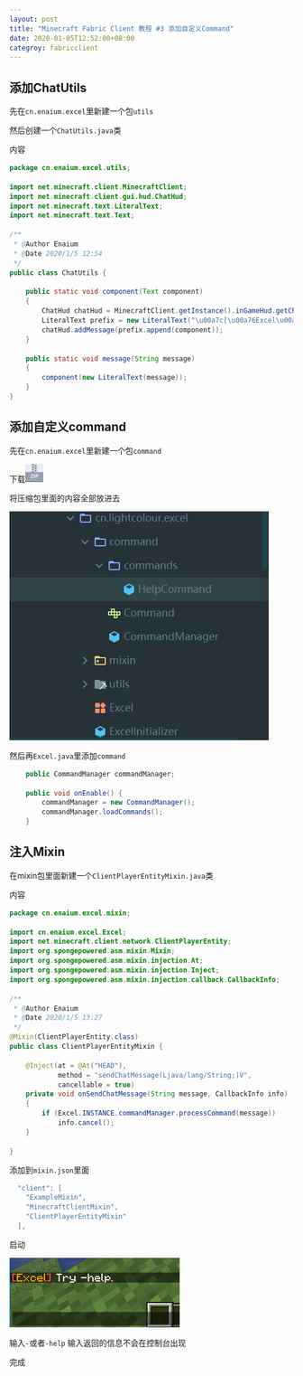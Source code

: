 ```yaml
---
layout: post
title: "Minecraft Fabric Client 教程 #3 添加自定义Command"
date: 2020-01-05T12:52:00+08:00
categroy: fabricclient
---
```


## 添加ChatUtils

先在`cn.enaium.excel`里新建一个包`utils`

然后创建一个`ChatUtils.java`类

内容


```java
package cn.enaium.excel.utils;

import net.minecraft.client.MinecraftClient;
import net.minecraft.client.gui.hud.ChatHud;
import net.minecraft.text.LiteralText;
import net.minecraft.text.Text;

/**
 * @Author Enaium
 * @Date 2020/1/5 12:54
 */
public class ChatUtils {

    public static void component(Text component)
    {
        ChatHud chatHud = MinecraftClient.getInstance().inGameHud.getChatHud();
        LiteralText prefix = new LiteralText("\u00a7c[\u00a76Excel\u00a7c]\u00a7r ");
        chatHud.addMessage(prefix.append(component));
    }

    public static void message(String message)
    {
        component(new LiteralText(message));
    }
}

```


## 添加自定义command


先在`cn.enaium.excel`里新建一个包`command`

下载[![command.zip](/assets/icon/zip.png)](/assets/fabricclient/command.zip)

将压缩包里面的内容全部放进去



![a](/assets/fabricclient/2020-1-5-1.png)

然后再`Excel.java`里添加`command`

```java
    public CommandManager commandManager;

    public void onEnable() {
        commandManager = new CommandManager();
        commandManager.loadCommands();
    }
```

## 注入Mixin
在mixin包里面新建一个`ClientPlayerEntityMixin.java`类

内容

```java
package cn.enaium.excel.mixin;

import cn.enaium.excel.Excel;
import net.minecraft.client.network.ClientPlayerEntity;
import org.spongepowered.asm.mixin.Mixin;
import org.spongepowered.asm.mixin.injection.At;
import org.spongepowered.asm.mixin.injection.Inject;
import org.spongepowered.asm.mixin.injection.callback.CallbackInfo;

/**
 * @Author Enaium
 * @Date 2020/1/5 13:27
 */
@Mixin(ClientPlayerEntity.class)
public class ClientPlayerEntityMixin {

    @Inject(at = @At("HEAD"),
            method = "sendChatMessage(Ljava/lang/String;)V",
            cancellable = true)
    private void onSendChatMessage(String message, CallbackInfo info)
    {
        if (Excel.INSTANCE.commandManager.processCommand(message))
            info.cancel();
    }

}
```

添加到`mixin.json`里面



```java
  "client": [
    "ExampleMixin",
    "MinecraftClientMixin",
    "ClientPlayerEntityMixin"
  ],
```


启动


![a](/assets/fabricclient/2020-1-5-2.png)

输入`-`或者`-help`  输入返回的信息不会在控制台出现

完成
